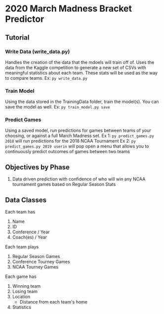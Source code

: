 # 2020 March Madness Bracket Predictor

## Tutorial
### Write Data (write_data.py)
Handles the creation of the data that the mdoels will train off of.
Uses the data from the Kaggle competition to generate a new set of CSVs with meaningful statistics about each team.
These stats will be used as the way to compare teams.
Ex: `py write_data.py`

### Train Model
Using the data stored in the TrainingData folder, train the model(s).
You can save the model as well.
Ex: `py train_model.py save`

### Predict Games
Using a saved model, run predictions for games between teams of your choosing, or against a full March Madness set.
Ex 1: `py predict_games.py 2018` will run predictions for the 2018 NCAA Tournament 
Ex 2: `py predict_games.py 2019 userin` will pop open a menu that allows you to continuously predict outcomes of games between two teams 

## Objectives by Phase
1. Data driven prediction with confidence of who will win any NCAA tournament games based on Regular Season Stats


## Data Classes
Each team has
1. Name
2. ID
3. Conference / Year
4. Coach(es) / Year

Each team plays
1. Regular Season Games
2. Conference Tourney Games
3. NCAA Tourney Games

Each game has
1. Winning team
2. Losing team
3. Location
    - Distance from each team's home
4. Statistics